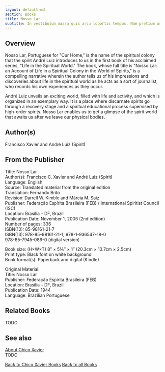 ```yaml
---
layout: default-md
section: Books
title: Nosso Lar
subtitle: In vestibulum massa quis arcu lobortis tempus. Nam pretium arcu in odio vulputate luctus.
---
```


## Overview
Nosso Lar, Portuguese for "Our Home," is the name of the spiritual colony that the spirit André Luiz introduces to us in the first book of his acclaimed series, "Life in the Spiritual World." The book, whose full title is "Nosso Lar: an Account of Life in a Spiritual Colony in the World of Spirits," is a compelling narrative wherein the author tells us of his impressions and discoveries about life in the spiritual world as he acts as a sort of journalist, who records his own experiences as they occur.

André Luiz unveils an exciting world, filled with life and activity, and which is organized in an exemplary way. It is a place where discarnate spirits go through a recovery stage and a spiritual educational process supervised by high-order spirits. Nosso Lar enables us to get a glimpse of the spirit world that awaits us after we leave our physical bodies.

## Author(s)
Francisco Xavier and André Luiz (Spirit)

## From the Publisher
Title: 	Nosso Lar  
Author(s): 	Francisco C. Xavier and André Luiz (Spirit)  
Language: 	English  
Source: 	Translated material from the original edition  
Translation: 	Fernando Brito  
Revision: 	Darrell W. Kimble and Márcia M. Saiz  
Publisher: 	Federação Espírita Brasileira (FEB) / International Spiritist Council (ISC)  
Location: 	Brasília – DF, Brazil  
Publication Date: 	November 1, 2006 (2nd edition)  
Number of pages: 	336  
ISBN(10): 	85-98161-21-7  
ISBN(13): 	978-85-98161-21-1, 978-1-936547-18-0  
	978-85-7945-086-0 (digital version)  
  
Book size: (H×W×T) 	8″ × 5⅖” × 1″ (20.3cm × 13.7cm × 2.5cm)  
Print type: 	Black font on white background  
Book format(s): 	Paperback and digital (Kindle)  
  
Original Material: 	  
Title: 	Nosso Lar  
Publisher: 	Federação Espírita Brasileira (FEB)  
Location: 	Brasília – DF, Brazil  
Publication Date: 	1944  
Language: 	Brazilian Portuguese  

## Related Books
TODO

## See also
[About Chico Xavier](/profile/chico-xavier)  
TODO


<a href="/books/chico-xavier" class="button">Back to Chico Xavier Books</a>
<a href="/books" class="button">Back to all Books</a>

